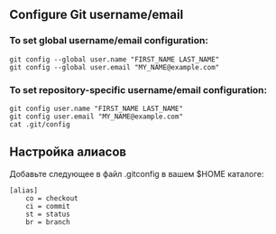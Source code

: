 ## Configure Git username/email
### To set global username/email configuration:

    git config --global user.name "FIRST_NAME LAST_NAME"
    git config --global user.email "MY_NAME@example.com"

### To set repository-specific username/email configuration:

    git config user.name "FIRST_NAME LAST_NAME"
    git config user.email "MY_NAME@example.com"
    cat .git/config

## Настройка алиасов

Добавьте следующее в файл .gitconfig в вашем $HOME каталоге:

    [alias]
        co = checkout
        ci = commit
        st = status
        br = branch